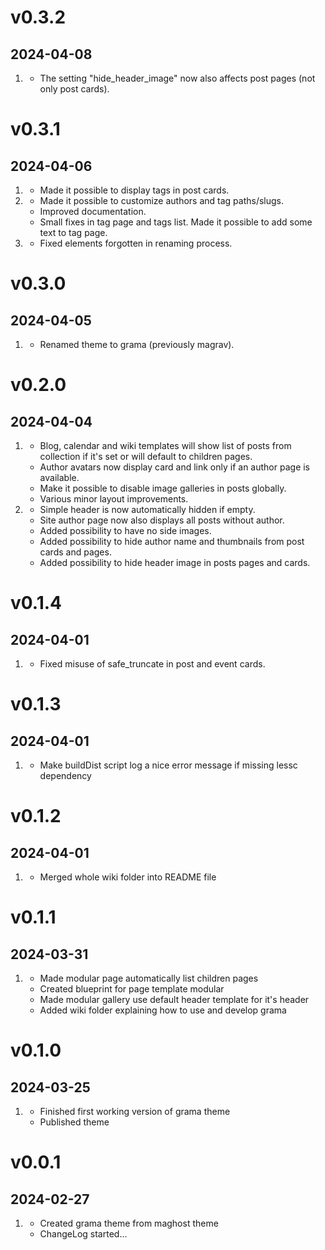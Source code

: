 <!--
# v1.2.0
## 2056-07-29

1. [](#new)
    * New features added
    * Another new feature
2. [](#improved)
    * Improvement made
    * Another improvement
3. [](#bugfix)
     * Bugfix implemented
     * Another bugfix -->


# v0.3.2
## 2024-04-08

1. [](#improved)
    * The setting "hide_header_image" now also affects post pages (not only post cards).

# v0.3.1
## 2024-04-06

1. [](#new)
    * Made it possible to display tags in post cards.
2. [](#improved)
    * Made it possible to customize authors and tag paths/slugs.
    * Improved documentation.
    * Small fixes in tag page and tags list. Made it possible to add some text to tag page.
3. [](#bugfix)
    * Fixed elements forgotten in renaming process.

# v0.3.0
## 2024-04-05

1. [](#new)
    * Renamed theme to grama (previously magrav).

# v0.2.0
## 2024-04-04

1. [](#improved)
    * Blog, calendar and wiki templates will show list of posts from collection if it's set or will default to children pages.
    * Author avatars now display card and link only if an author page is available.
    * Make it possible to disable image galleries in posts globally.
    * Various minor layout improvements.
2. [](#new)
    * Simple header is now automatically hidden if empty.
    * Site author page now also displays all posts without author.
    * Added possibility to have no side images.
    * Added possibility to hide author name and thumbnails from post cards and pages.
    * Added possibility to hide header image in posts pages and cards.

# v0.1.4
## 2024-04-01

1. [](#bugfix)
    * Fixed misuse of safe_truncate in post and event cards.

# v0.1.3
## 2024-04-01

1. [](#improved)
    * Make buildDist script log a nice error message if missing lessc dependency

# v0.1.2
## 2024-04-01

1. [](#improved)
    * Merged whole wiki folder into README file

# v0.1.1
## 2024-03-31

1. [](#new)
    * Made modular page automatically list children pages
    * Created blueprint for page template modular
    * Made modular gallery use default header template for it's header
    * Added wiki folder explaining how to use and develop grama

# v0.1.0
## 2024-03-25

1. [](#new)
    * Finished first working version of grama theme
    * Published theme

# v0.0.1
## 2024-02-27

1. [](#new)
    * Created grama theme from maghost theme
    * ChangeLog started...
